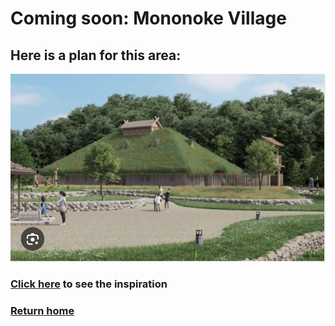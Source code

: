 # Coming soon: Mononoke Village

## Here is a plan for this area:
![Village](village.png)
### [Click here]() to see the inspiration

### [Return home](https://github.com/mollyjones2023/ghibli-simulacrum/tree/main#readme)
